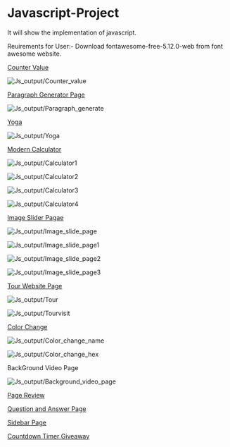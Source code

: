 # Javascript-Project
It will show the implementation of javascript.

Reuirements for User:-
Download fontawesome-free-5.12.0-web from font awesome website.


[Counter Value](https://valuecounter.netlify.app/)

![Js_output/Counter_value](Js_output/counter_value.png)


[Paragraph Generator Page](https://paragraphgenerate.netlify.app/)

![Js_output/Paragraph_generate](Js_output/paragraph_generate.png)


[Yoga](https://yogatab.netlify.app/)

![Js_output/Yoga](Js_output/yoga.png)


[Modern Calculator](https://calculatorismodern.netlify.app/)

![Js_output/Calculator1](Js_output/calculator1.png)

![Js_output/Calculator2](Js_output/calculator2.png)

![Js_output/Calculator3](Js_output/calculator3.png)

![Js_output/Calculator4](Js_output/calculator4.png)


[Image Slider Pagae](https://imagesliderpage.netlify.app/)

![Js_output/Image_slide_page](Js_output/image_slide_page.png)

![Js_output/Image_slide_page1](Js_output/image_slide_page1.png)

![Js_output/Image_slide_page2](Js_output/image_slide_page2.png)

![Js_output/Image_slide_page3](Js_output/image_slide_page3.png)


[Tour Website Page](https://tourwebsitepage.netlify.app/)

![Js_output/Tour](Js_output/tour.png)

![Js_output/Tourvisit](Js_output/tourvisit.png)


[Color Change](https://colorchangejs.netlify.app/)

![Js_output/Color_change_name](Js_output/color_change_name.png)

![Js_output/Color_change_hex](Js_output/color_change_hex.png)


BackGround Video Page

![Js_output/Background_video_page](Js_output/background_video_page.png)


[Page Review](https://pagereview.netlify.app/)

[Question and Answer Page](https://animeqna.netlify.app/)

[Sidebar Page](https://sidebarpage.netlify.app/)


[Countdown Timer Giveaway](https://timercountdown0.netlify.app/)

